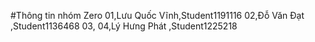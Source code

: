 #Thông tin nhóm
Zero
01,Lưu Quốc Vĩnh,Student1191116
02,Đỗ Văn Đạt ,Student1136468
03,
04,Lý Hưng Phát ,Student1225218

